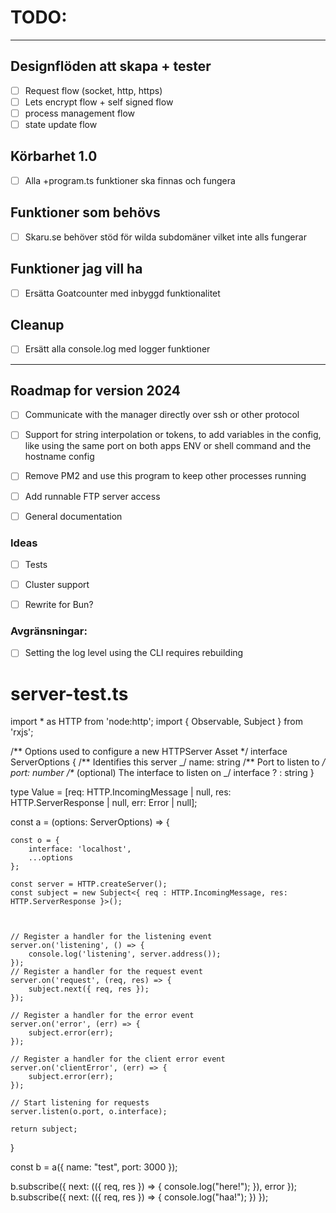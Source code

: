 # TODO:

---

## Designflöden att skapa + tester

- [ ] Request flow (socket, http, https)
- [ ] Lets encrypt flow + self signed flow
- [ ] process management flow
- [ ] state update flow

## Körbarhet 1.0

- [ ] Alla +program.ts funktioner ska finnas och fungera

## Funktioner som behövs

- [ ] Skaru.se behöver stöd för wilda subdomäner vilket inte alls fungerar

## Funktioner jag vill ha

- [ ] Ersätta Goatcounter med inbyggd funktionalitet

## Cleanup

- [ ] Ersätt alla console.log med logger funktioner

---

## Roadmap for version 2024

- [ ] Communicate with the manager directly over ssh or other protocol

- [ ] Support for string interpolation or tokens, to add variables in the config, like using the same port on both apps ENV or shell command and the hostname config

- [ ] Remove PM2 and use this program to keep other processes running

- [ ] Add runnable FTP server access

- [ ] General documentation

### Ideas

- [ ] Tests

- [ ] Cluster support

- [ ] Rewrite for Bun?

### Avgränsningar:

- [ ] Setting the log level using the CLI requires rebuilding

# server-test.ts

import \* as HTTP from 'node:http';
import { Observable, Subject } from 'rxjs';

/** Options used to configure a new HTTPServer Asset \*/
interface ServerOptions {
/** Identifies this server _/
name: string
/\*\* Port to listen to _/
port: number
/\*_ (optional) The interface to listen on _/
interface ? : string
}

type Value = [req: HTTP.IncomingMessage | null, res: HTTP.ServerResponse | null, err: Error | null];

const a = (options: ServerOptions) => {

    const o = {
    	interface: 'localhost',
    	...options
    };

    const server = HTTP.createServer();
    const subject = new Subject<{ req : HTTP.IncomingMessage, res: HTTP.ServerResponse }>();



    // Register a handler for the listening event
    server.on('listening', () => {
    	console.log('listening', server.address());
    });
    // Register a handler for the request event
    server.on('request', (req, res) => {
    	subject.next({ req, res });
    });

    // Register a handler for the error event
    server.on('error', (err) => {
    	subject.error(err);
    });

    // Register a handler for the client error event
    server.on('clientError', (err) => {
    	subject.error(err);
    });

    // Start listening for requests
    server.listen(o.port, o.interface);

    return subject;

}

const b = a({
name: "test",
port: 3000
});

b.subscribe({
next: (({ req, res }) => {
console.log("here!");
}),
error
});
b.subscribe({
next: (({ req, res }) => {
console.log("haa!");
})
});
